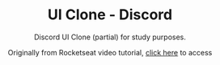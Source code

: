 <h1 align="center">UI Clone - Discord</h1>
<p align="center">Discord UI Clone (partial) for study purposes.</p>

<p align="center">Originally from Rocketseat video tutorial, <a href="https://www.youtube.com/watch?v=x4FdZd2-_uU">click here</a> to access</p>
